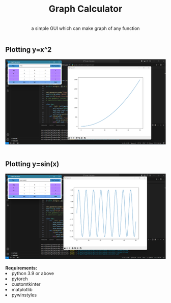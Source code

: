 <center><h1>Graph Calculator</h1></center><br>
 <center>a simple GUI which can make graph of any function</center>
<br>

<div>
<h2>Plotting y=x^2</h2>
<img src="graph calculator screenshot.png"></img>
</div>
<br>

<div>
<h2>Plotting y=sin(x)</h2>
<img src="graph of sinx.png"></img>
</div>

<br>
<b>Requirements:</b>
<li>python 3.9 or above
<li>pytorch
<li>customtkinter
<li>matplotlib
<li>pywinstyles
